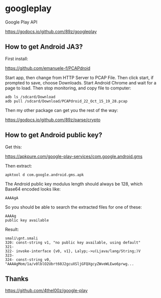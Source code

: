 # googleplay

Google Play API

https://godocs.io/github.com/89z/googleplay

## How to get Android JA3?

First install:

https://github.com/emanuele-f/PCAPdroid

Start app, then change from HTTP Server to PCAP File. Then click start, if
prompted to save, choose Downloads. Start Android Chrome and wait for a page to
load. Then stop monitoring, and copy file to computer:

~~~
adb ls /sdcard/Download
adb pull /sdcard/Download/PCAPdroid_22_Oct_15_19_28.pcap
~~~

Then my other package can get you the rest of the way:

https://godocs.io/github.com/89z/parse/crypto

## How to get Android public key?

Get this:

https://apkpure.com/google-play-services/com.google.android.gms

Then extract:

~~~
apktool d com.google.android.gms.apk
~~~

The Android public key modulus length should always be 128, which Base64 encoded
looks like:

~~~
AAAAgA
~~~

So you should be able to search the extracted files for one of these:

~~~
AAAAg
public key available
~~~

Result:

~~~
smali\gnt.smali
320: const-string v1, "no public key available, using default"
321-
322- invoke-interface {v0, v1}, Lalyp;->u(Ljava/lang/String;)V
323-
324- const-string v0, "AAAAgMom/1a/v0lblO2Ubrt60J2gcuXSljGFQXgcyZWveWLEwo6prwg...
~~~

## Thanks

https://github.com/4thel00z/google-play
